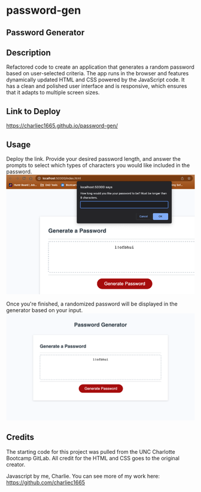 # password-gen

## Password Generator

## Description

Refactored code to create an application that generates a random password based on user-selected criteria. The app runs in the browser and features dynamically updated HTML and CSS powered by the JavaScript code. It has a clean and polished user interface and is responsive, which ensures that it adapts to multiple screen sizes.

## Link to Deploy

https://charliec1665.github.io/password-gen/

## Usage

Deploy the link. Provide your desired password length, and answer the prompts to select which types of characters you would like included in the password. 
![Screenshot of password generator page with prompt box](./assets/Screenshot1.png)

Once you're finished, a randomized password will be displayed in the generator based on your input.
![Screenshot of password generator displaying a finalized password](./assets/Screenshot2.png)

## Credits

The starting code for this project was pulled from the UNC Charlotte Bootcamp GitLab. All credit for the HTML and CSS goes to the original creator.

Javascript by me, Charlie.
You can see more of my work here: 
https://github.com/charliec1665
